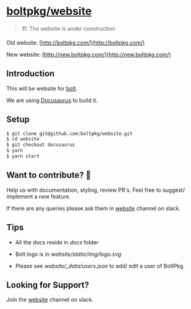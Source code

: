 # [boltpkg/website](http://new.boltpkg.com/)

> 🏗 The website is under construction

Old website: [http://boltpkg.com/](http://boltpkg.com/)

New website: [http://new.boltpkg.com/](http://new.boltpkg.com/)

## Introduction

This will be website for [bolt](https://github.com/boltpkg/bolt).

We are using [Docusaurus](https://github.com/facebook/Docusaurus) to build it.

## Setup 

```sh
$ git clone git@github.com:boltpkg/website.git
$ cd website
$ git checkout docusaurus
$ yarn
$ yarn start
```

## Want to contribute? 🎉

Help us with documentation, styling, review PR's. Feel free to suggest/ implement a new feature. 

If there are any queries please ask them in [website](https://boltpkg.slack.com/messages/) channel on slack.

## Tips

- All the docs reside in *docs* folder

- Bolt logo is in *website/static/img/logo.svg*

- Please see *website/_data/users.json* to add/ edit a user of BoltPkg.

## Looking for Support?

Join the [website](https://boltpkg.slack.com/messages/) channel on slack.
